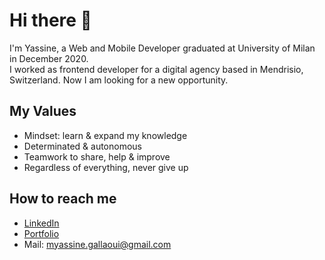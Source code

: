 # Hi there 👋

I'm Yassine, a Web and Mobile Developer graduated at University of Milan in December 2020.  
I worked as frontend developer for a digital agency based in Mendrisio, Switzerland.
Now I am looking for a new opportunity.



## My Values

* Mindset: learn & expand my knowledge
* Determinated & autonomous
* Teamwork to share, help & improve
* Regardless of everything, never give up


## How to reach me


* [LinkedIn](https://www.linkedin.com/in/mohamed-yassine-gallaoui/)
* [Portfolio](https://www.yassinegallaoui.info)
* Mail: myassine.gallaoui@gmail.com
